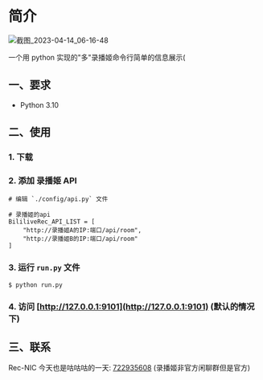 # 简介

![截图_2023-04-14_06-16-48](https://user-images.githubusercontent.com/39889850/231895578-1c243467-7f52-4ea3-a9ab-0eb1919220d7.png)

一个用 python 实现的"多"录播姬命令行简单的信息展示(

## 一、要求

- Python 3.10

## 二、使用

### 1. 下载

### 2. 添加 录播姬 API

    # 编辑 `./config/api.py` 文件

    # 录播姬的api
    BililiveRec_API_LIST = [
        "http://录播姬A的IP:端口/api/room",
        "http://录播姬B的IP:端口/api/room"
    ]

### 3. 运行 `run.py` 文件

    $ python run.py

### 4. 访问 [http://127.0.0.1:9101](http://127.0.0.1:9101) (默认的情况下)

## 三、联系

Rec-NIC 今天也是咕咕咕的一天: [722935608](https://jq.qq.com/?_wv=1027&k=KI1Ly3kG)
(录播姬非官方闲聊群但是官方)
